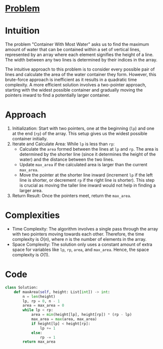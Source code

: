 # [Problem](https://leetcode.com/problems/container-with-most-water/description/)

# Intuition
The problem "Container With Most Water" asks us to find the maximum amount of water that can be contained within a set of vertical lines, represented by an array where each element signifies the height of a line. The width between any two lines is determined by their indices in the array.

The intuitive approach to this problem is to consider every possible pair of lines and calculate the area of the water container they form. However, this brute-force approach is inefficient as it results in a quadratic time complexity. A more efficient solution involves a two-pointer approach, starting with the widest possible container and gradually moving the pointers inward to find a potentially larger container.

# Approach

1. Initialization: Start with two pointers, one at the beginning (`lp`) and one at the end (`rp`) of the array. This setup gives us the widest possible container initially.
2. Iterate and Calculate Area: While `lp` is less than `rp`:
    - Calculate the `area` formed between the lines at `lp` and `rp`. The area is determined by the shorter line (since it determines the height of the water) and the distance between the two lines.
    - Update `max_area` if the calculated area is larger than the current `max_area`.
    - Move the pointer at the shorter line inward (increment `lp` if the left line is shorter, or decrement `rp` if the right line is shorter). This step is crucial as moving the taller line inward would not help in finding a larger area.
3. Return Result: Once the pointers meet, return the `max_area`.

# Complexities
- Time Complexity: The algorithm involves a single pass through the array with two pointers moving towards each other. Therefore, the time complexity is $O(n)$, where $n$ is the number of elements in the array.
- Space Complexity: The solution only uses a constant amount of extra space for variables like `lp`, `rp`, `area`, and `max_area`. Hence, the space complexity is $O(1)$.


# Code
```python
class Solution:
    def maxArea(self, height: List[int]) -> int:
        n = len(height)
        lp, rp = 0, n - 1
        area = max_area = 0
        while lp < rp:
            area = min(height[lp], height[rp]) * (rp - lp)
            max_area = max(area, max_area)
            if height[lp] < height[rp]:
                lp += 1
            else:
                rp -= 1
        return max_area          
```